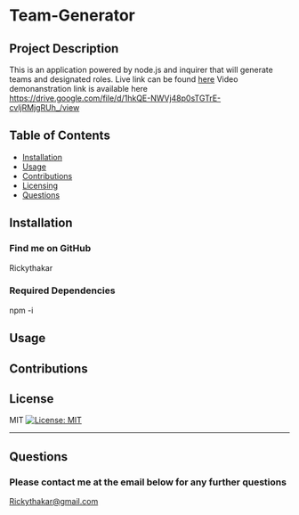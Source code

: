 # Team-Generator

  ## Project Description
  This is an application powered by node.js and inquirer that will generate teams and designated roles.
  Live link can be found [here]()
  Video demonanstration link is available here
  https://drive.google.com/file/d/1hkQE-NWVj48p0sTGTrE-cvljRMjgRUh_/view
  ## Table of Contents
  * [Installation](#installation)
  * [Usage](#usage)
  * [Contributions](#contributions) 
  * [Licensing](#licensing)
  * [Questions](#questions)
  
  ## Installation
  ### Find me on GitHub
  Rickythakar


  ### Required Dependencies
  npm -i

  ## Usage
  

  ## Contributions
  

  ## License
  MIT
  [![License: MIT](https://img.shields.io/badge/License-MIT-yellow.svg)](https://opensource.org/licenses/MIT)

  ---
  ## Questions
  ### Please contact me at the email below for any further questions
  Rickythakar@gmail.com